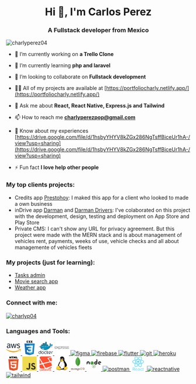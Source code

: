 <h1 align="center">Hi 👋, I'm Carlos Perez</h1>
<h3 align="center">A Fullstack developer from Mexico</h3>

<p align="left"> <img src="https://komarev.com/ghpvc/?username=charlyperez04&label=Profile%20views&color=0e75b6&style=flat" alt="charlyperez04" /> </p>


- 🔭 I’m currently working on **a Trello Clone**

- 🌱 I’m currently learning **php and laravel**

- 👯 I’m looking to collaborate on **Fullstack development**

-  👨‍💻 All of my projects are available at [https://portfoliocharly.netlify.app/](https://portfoliocharly.netlify.app/)

- 💬 Ask me about **React, React Native, Express.js and Tailwind**

- 📫 How to reach me **charlyperezpop@gmail.com**

- 📄 Know about my experiences [https://drive.google.com/file/d/1hsbyYHYV8kZGx286NgTsffBiceUr1hA-/view?usp=sharing](https://drive.google.com/file/d/1hsbyYHYV8kZGx286NgTsffBiceUr1hA-/view?usp=sharing)

- ⚡ Fun fact **I love help other people**

<h3 align="left">My top clients projects:</h3>
<ul>
  <li>
    Credits app <a href="https://play.google.com/store/apps/details?id=com.carlosp04.prestohoy">Prestohoy</a>: I maked this app for a client who looked to made a own business
  </li>
  <li>
    inDrive app <a href="https://play.google.com/store/apps/details?id=com.darman.usdarman">Darman</a> and <a href="https://play.google.com/store/apps/details?id=com.darman.drdarman">Darman Drivers</a>: I've colaborated on this project with the development, design, testing and deployment on App Store and Play Store
  </li>
  <li>Private CMS: I can't show any URL for privacy agreement. But this project were made with the MERN stack and is about management of vehicles rent, payments, weeks of use, vehicle checks and all about managemente of vehicles fleets</li>
</ul>

<h3 align="left">My projects (just for learning):</h3>
<ul>
  <li><a href="https://charlyperez04.github.io/Tasks-admin/">Tasks admin</a> </li>
  <li><a href="https://charlyperez04.github.io/Movie-search-app/">Movie search app</a> </li>
  <li><a href="https://charlyperez04.github.io/Weather-app/">Weather app</a> </li>
  
</ul>
  
<h3 align="left">Connect with me:</h3>
<p align="left">
<a href="https://twitter.com/charlyp04" target="blank"><img align="center" src="https://raw.githubusercontent.com/rahuldkjain/github-profile-readme-generator/master/src/images/icons/Social/twitter.svg" alt="charlyp04" height="30" width="40" /></a>
</p>

<h3 align="left">Languages and Tools:</h3>
<p align="left"> <a href="https://aws.amazon.com" target="_blank" rel="noreferrer"> <img src="https://raw.githubusercontent.com/devicons/devicon/master/icons/amazonwebservices/amazonwebservices-original-wordmark.svg" alt="aws" width="40" height="40"/> </a> <a href="https://www.w3schools.com/css/" target="_blank" rel="noreferrer"> <img src="https://raw.githubusercontent.com/devicons/devicon/master/icons/css3/css3-original-wordmark.svg" alt="css3" width="40" height="40"/> </a> <a href="https://www.docker.com/" target="_blank" rel="noreferrer"> <img src="https://raw.githubusercontent.com/devicons/devicon/master/icons/docker/docker-original-wordmark.svg" alt="docker" width="40" height="40"/> </a> <a href="https://expressjs.com" target="_blank" rel="noreferrer"> <img src="https://raw.githubusercontent.com/devicons/devicon/master/icons/express/express-original-wordmark.svg" alt="express" width="40" height="40"/> </a> <a href="https://www.figma.com/" target="_blank" rel="noreferrer"> <img src="https://www.vectorlogo.zone/logos/figma/figma-icon.svg" alt="figma" width="40" height="40"/> </a> <a href="https://firebase.google.com/" target="_blank" rel="noreferrer"> <img src="https://www.vectorlogo.zone/logos/firebase/firebase-icon.svg" alt="firebase" width="40" height="40"/> </a> <a href="https://flutter.dev" target="_blank" rel="noreferrer"> <img src="https://www.vectorlogo.zone/logos/flutterio/flutterio-icon.svg" alt="flutter" width="40" height="40"/> </a> <a href="https://git-scm.com/" target="_blank" rel="noreferrer"> <img src="https://www.vectorlogo.zone/logos/git-scm/git-scm-icon.svg" alt="git" width="40" height="40"/> </a> <a href="https://heroku.com" target="_blank" rel="noreferrer"> <img src="https://www.vectorlogo.zone/logos/heroku/heroku-icon.svg" alt="heroku" width="40" height="40"/> </a> <a href="https://www.w3.org/html/" target="_blank" rel="noreferrer"> <img src="https://raw.githubusercontent.com/devicons/devicon/master/icons/html5/html5-original-wordmark.svg" alt="html5" width="40" height="40"/> </a> <a href="https://developer.mozilla.org/en-US/docs/Web/JavaScript" target="_blank" rel="noreferrer"> <img src="https://raw.githubusercontent.com/devicons/devicon/master/icons/javascript/javascript-original.svg" alt="javascript" width="40" height="40"/> </a> <a href="https://laravel.com/" target="_blank" rel="noreferrer"> <img src="https://raw.githubusercontent.com/devicons/devicon/master/icons/laravel/laravel-plain-wordmark.svg" alt="laravel" width="40" height="40"/> </a> <a href="https://www.linux.org/" target="_blank" rel="noreferrer"> <img src="https://raw.githubusercontent.com/devicons/devicon/master/icons/linux/linux-original.svg" alt="linux" width="40" height="40"/> </a> <a href="https://www.mongodb.com/" target="_blank" rel="noreferrer"> <img src="https://raw.githubusercontent.com/devicons/devicon/master/icons/mongodb/mongodb-original-wordmark.svg" alt="mongodb" width="40" height="40"/> </a> <a href="https://nodejs.org" target="_blank" rel="noreferrer"> <img src="https://raw.githubusercontent.com/devicons/devicon/master/icons/nodejs/nodejs-original-wordmark.svg" alt="nodejs" width="40" height="40"/> </a> <a href="https://postman.com" target="_blank" rel="noreferrer"> <img src="https://www.vectorlogo.zone/logos/getpostman/getpostman-icon.svg" alt="postman" width="40" height="40"/> </a> <a href="https://reactjs.org/" target="_blank" rel="noreferrer"> <img src="https://raw.githubusercontent.com/devicons/devicon/master/icons/react/react-original-wordmark.svg" alt="react" width="40" height="40"/> </a> <a href="https://reactnative.dev/" target="_blank" rel="noreferrer"> <img src="https://reactnative.dev/img/header_logo.svg" alt="reactnative" width="40" height="40"/> </a> <a href="https://tailwindcss.com/" target="_blank" rel="noreferrer"> <img src="https://www.vectorlogo.zone/logos/tailwindcss/tailwindcss-icon.svg" alt="tailwind" width="40" height="40"/> </a> </p>

